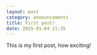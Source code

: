 ```yaml
---
layout: post
category: announcements
title: First post!
date: 2015-01-04 21:35
---
```


This is my first post, how exciting!
